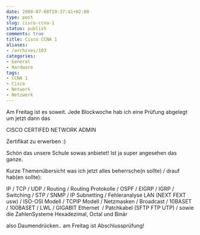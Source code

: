 ```yaml
---
date: 2008-07-08T19:37:41+02:00
type: post
slug: cisco-ccna-1
status: publish
comments: true
title: Cisco CCNA 1
aliases:
- /archives/103
categories:
- General
- Hardware
tags:
- CCNA 1
- Cisco
- Network
- Netzwerk
---
```


Am Freitag ist es soweit. Jede Blockwoche hab ich eine Prüfung abgelegt um jetzt dann das

CISCO CERTIFED NETWORK ADMIN

Zertifikat zu erwerben :)

Schön das unsere Schule sowas anbietet! Ist ja super angesehen das ganze.

Kurze Themenübersicht was ich jetzt alles beherrsche(n sollte) / drauf hab(en sollte):

IP / TCP / UDP / Routing / Routing Protokolle / OSPF / EIGRP / IGRP / Switching / STP / SNMP / IP Subnetting / Fehleranalyse LAN (NEXT FEXT usw) / ISO-OSI Modell / TCPIP Modell / Netzmasken / Broadcast / 10BASET / 100BASET / LWL / GIGABIT Ethernet  / Patchkabel (SFTP FTP UTP) / sowie die ZahlenSysteme Hexadezimal, Octal und Binär

also Daumendrücken.. am Freitag ist Abschlussprüfung!
